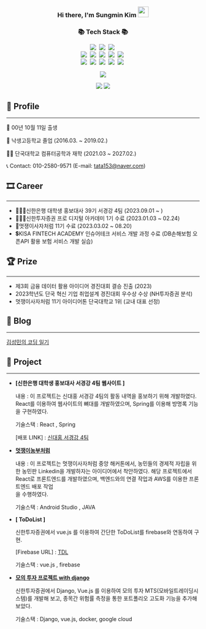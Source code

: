 <h3 align="center">
  <b>Hi there, I'm Sungmin Kim</b>
  <img src="https://media.giphy.com/media/hvRJCLFzcasrR4ia7z/giphy.gif" width="28">
</h3>
<h3 align="center">📚 Tech Stack 📚</h3>
<p align="center">
  <img src="https://img.shields.io/badge/Java-007396?style=flat-square&logo=Java&logoColor=white"/></a>&nbsp
  <img src="https://img.shields.io/badge/Python-3766AB?style=flat-square&logo=Python&logoColor=white"/></a>&nbsp 
  <img src="https://img.shields.io/badge/Javascript-ffb13b?style=flat-square&logo=javascript&logoColor=white"/></a>&nbsp 
  <br>
  <img src="https://img.shields.io/badge/Spring-6DB33F?style=flat-square&logo=Spring&logoColor=white"/></a>&nbsp
  <img src="https://img.shields.io/badge/SpringBoot-6DB33F?style=flat-square&logo=SpringBoot&logoColor=white"/></a>&nbsp 
  <img src="https://img.shields.io/badge/Django-092E20?style=flat-square&logo=Django&logoColor=white"/></a>&nbsp
  <img src="https://img.shields.io/badge/React-4FC08D?style=flat-square&logo=React&logoColor=white"/></a>&nbsp
  <img src="https://img.shields.io/badge/Vue.js-4FC08D?style=flat-square&logo=Vue.js&logoColor=white"/></a>&nbsp
  <br>
  <img src="https://img.shields.io/badge/Mysql-E6B91E?style=flat-square&logo=MySql&logoColor=white"/></a>&nbsp 
  <img src="https://img.shields.io/badge/AWS-232F3E?style=flat-square&logo=AmazonAWS&logoColor=white"/></a>&nbsp 
  <img src="https://img.shields.io/badge/Docker-2496ED?style=flat-square&logo=Docker&logoColor=white"/></a>&nbsp 
  <img src="https://img.shields.io/badge/GitHubActions-2088FF?style=flat-square&logo=GitHubActions&logoColor=white"/></a>&nbsp 
  <img src="https://img.shields.io/badge/Jenkins-D24939?style=flat-square&logo=Jenkins&logoColor=white"/></a>&nbsp 
</p>
<p align="center">
  <a href="https://hits.seeyoufarm.com"><img src="https://hits.seeyoufarm.com/api/count/incr/badge.svg?url=https%3A%2F%2Fgithub.com%2Ftata153&count_bg=%23F37021&title_bg=%23FFA048&icon=github.svg&icon_color=%23C8C8C8&title=hits&edge_flat=false"/></a>
</p>

<p align="center">
  <a href="https://solved.ac/tata153/"><img src="http://mazassumnida.wtf/api/v2/generate_badge?boj=tata153"/></a>
  <img src = "https://mazandi.herokuapp.com/api?handle=tata153"/>
</p>

## 👦 Profile

---

👶  00년 10월 11일 출생

🏫  낙생고등학교 졸업 (2016.03. ~ 2019.02.)

👨‍🎓  단국대학교 컴퓨터공학과 재학 (2021.03 ~ 2027.02.)

📞  Contact: 010-2580-9571 (E-mail: tata153@naver.com)

## 🎞 Career

---
- 👨🏻‍💻신한은행 대학생 홍보대사 39기 서경강 4팀 (2023.09.01 ~ )
- 👨🏻‍🎓신한투자증권 프로 디지털 아카데미 1기 수료 (2023.01.03 ~ 02.24)
- 🦁멋쟁이사자처럼 11기 수료 (2023.03.02 ~ 08.20)
- 💲KISA FINTECH ACADEMY 인슈어테크 서비스 개발 과정 수료 (DB손해보험 오픈API 활용 보험 서비스 개발 실습)

## 🏆 Prize

---

- 제3회 금융 데이터 활용 아이디어 경진대회 결승 진출 (2023)
- 2023학년도 단국 혁신 기업 취업설계 경진대회 우수상 수상 (NH투자증권 분석)
- 멋쟁이사자처럼 11기 아이디어톤 단국대학교 1위 (교내 대표 선정)

## 📝 Blog

---

[김성민의 코딩 일기](https://blog.naver.com/tata153)



## **🎁 Project**

---
    
- **[신한은행 대학생 홍보대사 서경강 4팀 웹사이트 ]**
    
    내용 : 이 프로젝트는 신대홍 서경강 4팀의 활동 내역을 홍보하기 위해 개발하였다. React를 이용하여 웹사이트의 뼈대를 개발하였으며, Spring를 이용해 방명록 기능을 구현하였다.
    
    기술스택 : React , Spring
    
    [배포 LINK] : [신대홍 서경강 4팀](http://3.36.97.17:3000/)
  
    
- **[ 멋쟁이농부처럼 ](https://github.com/kimsungmin1011/Like_Farmers)**
    
    내용 : 이 프로젝트는 멋쟁이사자처럼 중앙 해커톤에서, 농민들의 경제적 자립을 위한 농민판 Linkedin을 개발하자는 아이디어에서 착안하였다. 해당 프로젝트에서 React로 프론트엔드를 개발하였으며, 백엔드와의 연결 작업과 AWS를 이용한 프론트엔드 배포 작업  
    을 수행하였다.
    
    기술스택 : Android Studio , JAVA
    

- **[ ToDoList ]**
    
    신한투자증권에서 vue.js 를 이용하여 간단한 ToDoList를 firebase와 연동하여 구현.
    
    [Firebase URL] : [TDL](https://my-todo1-81975.web.app/)
    
    기술스택 : vue.js , firebase
    
- **[ 모의 투자 프로젝트 with django ](https://github.com/kimsungmin1011/shinhan-alpha)**
    
    신한투자증권에서 Django, Vue.js 를 이용하여 모의 투자 MTS(모바일트레이딩시스템)를 개발해 보고, 종목간 위험률 측정을 통한 포트폴리오 고도화 기능을 추가해보았다.
    
    기술스택 : Django, vue.js, docker, google cloud
    
